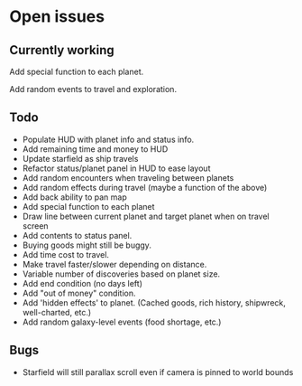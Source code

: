 # Open issues

## Currently working

Add special function to each planet.

Add random events to travel and exploration.


## Todo

- Populate HUD with planet info and status info.
- Add remaining time and money to HUD
- Update starfield as ship travels
- Refactor status/planet panel in HUD to ease layout
- Add random encounters when traveling between planets
- Add random effects during travel (maybe a function of the above)
- Add back ability to pan map
- Add special function to each planet
- Draw line between current planet and target planet when on travel screen
- Add contents to status panel.
- Buying goods might still be buggy.
- Add time cost to travel.
- Make travel faster/slower depending on distance.
- Variable number of discoveries based on planet size.
- Add end condition (no days left)
- Add "out of money" condition.
- Add 'hidden effects' to planet. (Cached goods, rich history, shipwreck, well-charted, etc.)
- Add random galaxy-level events (food shortage, etc.)


## Bugs

- Starfield will still parallax scroll even if camera is pinned to world bounds